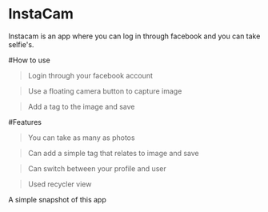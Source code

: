 # InstaCam
Instacam is an app where you can log in through facebook and you can take selfie's.

#How to use

>Login through your facebook account

>Use a floating camera button to capture image

>Add a tag to the image and save

#Features

>You can take as many as photos

>Can add a simple tag that relates to image and save

>Can switch between your profile and user

>Used recycler view

A simple snapshot of this app

